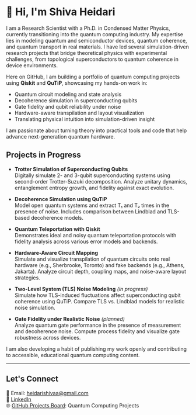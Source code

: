 # 👋 Hi, I'm Shiva Heidari

I am a Research Scientist with a Ph.D. in Condensed Matter Physics, currently transitioning into the quantum computing industry. My expertise lies in modeling quantum and semiconductor devices, quantum coherence, and quantum transport in real materials. I have led several simulation-driven research projects that bridge theoretical physics with experimental challenges, from topological superconductors to quantum coherence in device environments.

Here on GitHub, I am building a portfolio of quantum computing projects using **Qiskit** and **QuTiP**, showcasing my hands-on work in:

- Quantum circuit modeling and state analysis  
- Decoherence simulation in superconducting qubits 
- Gate fidelity and qubit reliability under noise  
- Hardware-aware transpilation and layout visualization  
- Translating physical intuition into simulation-driven insight

I am passionate about turning theory into practical tools and code that help advance next-generation quantum hardware.


## Projects in Progress

- **Trotter Simulation of Superconducting Qubits**  
  Digitally simulate 2- and 3-qubit superconducting systems using second-order Trotter-Suzuki decomposition. Analyze unitary dynamics, entanglement entropy growth, and fidelity against exact evolution.

- **Decoherence Simulation using QuTiP**  
  Model open quantum systems and extract T₁ and T₂ times in the presence of noise. Includes comparison between Lindblad and TLS-based decoherence models.

- **Quantum Teleportation with Qiskit**  
  Demonstrates ideal and noisy quantum teleportation protocols with fidelity analysis across various error models and backends.

- **Hardware-Aware Circuit Mapping**  
  Simulate and visualize transpilation of quantum circuits onto real hardware (e.g., Sherbrooke, Toronto) and fake backends (e.g., Athens, Jakarta). Analyze circuit depth, coupling maps, and noise-aware layout strategies.

- **Two-Level System (TLS) Noise Modeling** _(in progress)_  
  Simulate how TLS-induced fluctuations affect superconducting qubit coherence using QuTiP. Compare TLS vs. Lindblad models for realistic noise simulation.

- **Gate Fidelity under Realistic Noise** _(planned)_  
  Analyze quantum gate performance in the presence of measurement and decoherence noise. Compute process fidelity and visualize gate robustness across devices.


I am also developing a habit of publishing my work openly and contributing to accessible, educational quantum computing content.

---

## Let's Connect

📧 Email: heidarishivaa@gmail.com  
🔗 [LinkedIn](https://www.linkedin.com/in/shivaheidari)  
🌐 [GitHub Projects Board](https://github.com/users/Shiva-Heidari/projects/1): Quantum Computing Projects  
